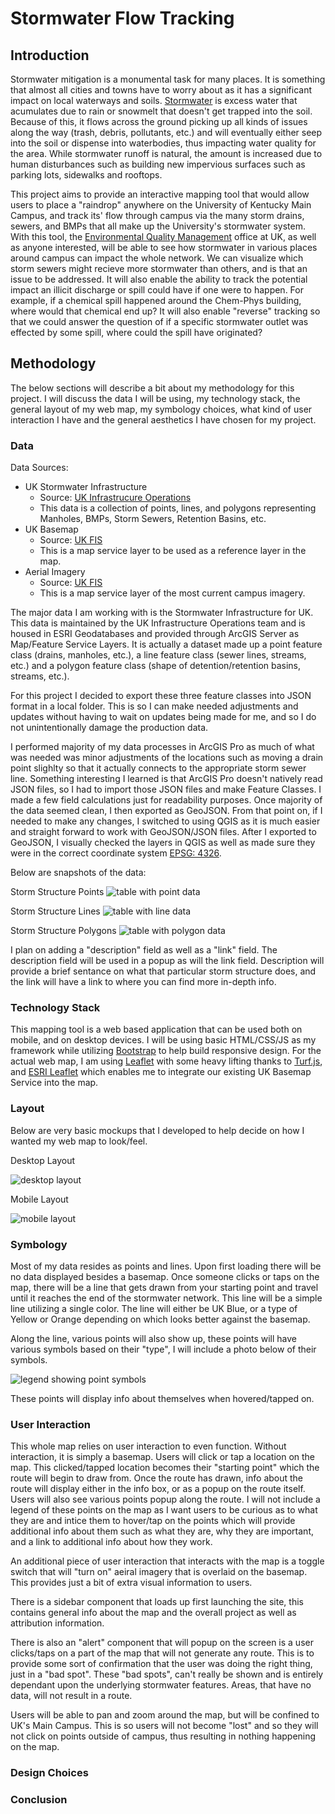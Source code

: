 # Stormwater Flow Tracking

## Introduction

Stormwater mitigation is a monumental task for many places. It is something that almost all cities and towns have to worry about as it has a significant impact on local waterways and soils. [Stormwater](https://www.uky.edu/env/stormwater/stormwater101) is excess water that acumulates due to rain or snowmelt that doesn't get trapped into the soil. Because of this, it flows across the ground picking up all kinds of issues along the way (trash, debris, pollutants, etc.) and will eventually either seep into the soil or dispense into waterbodies, thus impacting water quality for the area. While stormwater runoff is natural, the amount is increased due to human disturbances such as building new impervious surfaces such as parking lots, sidewalks and rooftops.

This project aims to provide an interactive mapping tool that would allow users to place a "raindrop" anywhere on the University of Kentucky Main Campus, and track its' flow through campus via the many storm drains, sewers, and BMPs that all make up the University's stormwater system. With this tool, the [Environmental Quality Management](https://www.uky.edu/env/) office at UK, as well as anyone interested, will be able to see how stormwater in various places around campus can impact the whole network. We can visualize which storm sewers might recieve more stormwater than others, and is that an issue to be addressed. It will also enable the ability to track the potential impact an illicit discharge or spill could have if one were to happen. For example, if a chemical spill happened around the Chem-Phys building, where would that chemical end up? It will also enable "reverse" tracking so that we could answer the question of if a specific stormwater outlet was effected by some spill, where could the spill have originated?

## Methodology

The below sections will describe a bit about my methodology for this project. I will discuss the data I will be using, my technology stack, the general layout of my web map, my symbology choices, what kind of user interaction I have and the general aesthetics I have chosen for my project.

### Data

Data Sources:

- UK Stormwater Infrastructure
  - Source: [UK Infrastrucure Operations](https://ukgis.uky.edu/portal/apps/sites/#/ukgis)
  - This data is a collection of points, lines, and polygons representing Manholes, BMPs, Storm Sewers, Retention Basins, etc.
- UK Basemap
  - Source: [UK FIS](https://ugisserver.uky.edu/arcgis/rest/services/UK_MAP_BASE_Campus_bluegreen1_3857_ca/MapServer)
  - This is a map service layer to be used as a reference layer in the map.
- Aerial Imagery
  - Source: [UK FIS](https://ugisserver.uky.edu/arcgis/rest/services/UK_MAP_BASE_Imagery_3857_ca/MapServer)
  - This is a map service layer of the most current campus imagery.

The major data I am working with is the Stormwater Infrastructure for UK. This data is maintained by the UK Infrastructure Operations team and is housed in ESRI Geodatabases and provided through ArcGIS Server as Map/Feature Service Layers. It is actually a dataset made up a point feature class (drains, manholes, etc.), a line feature class (sewer lines, streams, etc.) and a polygon feature class (shape of detention/retention basins, streams, etc.).

For this project I decided to export these three feature classes into JSON format in a local folder. This is so I can make needed adjustments and updates without having to wait on updates being made for me, and so I do not unintentionally damage the production data.

I performed majority of my data processes in ArcGIS Pro as much of what was needed was minor adjustments of the locations such as moving a drain point slighlty so that it actually connects to the appropriate storm sewer line. Something interesting I learned is that ArcGIS Pro doesn't natively read JSON files, so I had to import those JSON files and make Feature Classes. I made a few field calculations just for readability purposes. Once majority of the data seemed clean, I then exported as GeoJSON. From that point on, if I needed to make any changes, I switched to using QGIS as it is much easier and straight forward to work with GeoJSON/JSON files. After I exported to GeoJSON, I visually checked the layers in QGIS as well as made sure they were in the correct coordinate system [EPSG: 4326](https://epsg.io/4326).

Below are snapshots of the data:

Storm Structure Points
![table with point data](./img/StrmStructurePt.png)

Storm Structure Lines
![table with line data](./img/StrmLine.png)

Storm Structure Polygons
![table with polygon data](./img/StrmStructurePoly.png)

I plan on adding a "description" field as well as a "link" field. The description field will be used in a popup as will the link field. Description will provide a brief sentance on what that particular storm structure does, and the link will have a link to where you can find more in-depth info.

### Technology Stack

This mapping tool is a web based application that can be used both on mobile, and on desktop devices. I will be using basic HTML/CSS/JS as my framework while utilizing [Bootstrap](https://getbootstrap.com/) to help build responsive design. For the actual web map, I am using [Leaflet](https://leafletjs.com/) with some heavy lifting thanks to [Turf.js](https://turfjs.org/), and [ESRI Leaflet](https://github.com/Esri/esri-leaflet) which enables me to integrate our existing UK Basemap Service into the map.

### Layout

Below are very basic mockups that I developed to help decide on how I wanted my web map to look/feel.

Desktop Layout

![desktop layout](./img/desktop_mockup.png)

Mobile Layout

![mobile layout](./img/mobile_mockup.png)

### Symbology

Most of my data resides as points and lines. Upon first loading there will be no data displayed besides a basemap. Once someone clicks or taps on the map, there will be a line that gets drawn from your starting point and travel until it reaches the end of the stormwater network. This line will be a simple line utilizing a single color. The line will either be UK Blue, or a type of Yellow or Orange depending on which looks better against the basemap.

Along the line, various points will also show up, these points will have various symbols based on their "type", I will include a photo below of their symbols.

![legend showing point symbols](./img/point_legend.png)

These points will display info about themselves when hovered/tapped on.

### User Interaction

This whole map relies on user interaction to even function. Without interaction, it is simply a basemap. Users will click or tap a location on the map. This clicked/tapped location becomes their "starting point" which the route will begin to draw from. Once the route has drawn, info about the route will display either in the info box, or as a popup on the route itself. Users will also see various points popup along the route. I will not include a legend of these points on the map as I want users to be curious as to what they are and intice them to hover/tap on the points which will provide additional info about them such as what they are, why they are important, and a link to additional info about how they work.

An additional piece of user interaction that interacts with the map is a toggle switch that will "turn on" aeiral imagery that is overlaid on the basemap. This provides just a bit of extra visual information to users.

There is a sidebar component that loads up first launching the site, this contains general info about the map and the overall project as well as attribution information.

There is also an "alert" component that will popup on the screen is a user clicks/taps on a part of the map that will not generate any route. This is to provide some sort of confirmation that the user was doing the right thing, just in a "bad spot". These "bad spots", can't really be shown and is entirely dependant upon the underlying stormwater features. Areas, that have no data, will not result in a route.

Users will be able to pan and zoom around the map, but will be confined to UK's Main Campus. This is so users will not become "lost" and so they will not click on points outside of campus, thus resulting in nothing happening on the map.

### Design Choices

### Conclusion
